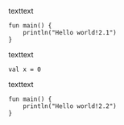 texttext
```run-kotlin
fun main() {
    println("Hello world!2.1")
}
```

texttext
```
val x = 0
```
texttext
```run-kotlin
fun main() {
    println("Hello world!2.2")
}
```